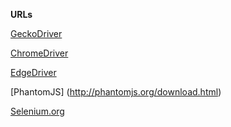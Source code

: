 **URLs** 

[GeckoDriver](https://github.com/mozilla/geckodriver/releases)

[ChromeDriver](https://sites.google.com/a/chromium.org/chromedriver/)

[EdgeDriver](https://developer.microsoft.com/en-us/microsoft-edge/tools/webdriver/)

[PhantomJS] (http://phantomjs.org/download.html)

[Selenium.org](http://www.seleniumhq.org/download/)
